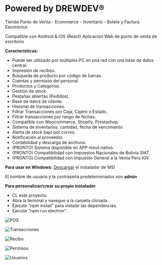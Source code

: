 # Powered by DREWDEV®
Tienda Punto de Venta - Ecommerce - Inventario - Boleta y Factura Electrónica

Compatible con Android & iOS (React)
Aplicación Web de punto de venta de escritorio
 
  **Características:**

- Puede ser utilizado por múltiples PC en una red con una base de datos central.
- Impresión de recibos.
- Búsqueda de producto por código de barras.
- Cuentas y permisos del personal.
- Productos y Categorías.
- Gestión de stock.
- Pestañas abiertas (Pedidos).
- Base de datos de cliente.
- Historial de transacciones.
- Filtrar Transacciones por Caja, Cajero o Estado.
- Filtrar transacciones por rango de fechas.
- Compatible con Woocommerce, Shopify, Prestashop.
- Sistema de inventarios, cantidad, fecha de vencimiento.
- Alerta de stock bajo por correo.
- Notificación al proveedor.
- Contabilidad y descarga de archivos.
- (PRONTO) Sistema disponible en APP móvil nativo.
- (PRONTO) Compatibilidad con Impuestos Nacionales de Bolivia SIAT.
- (PRONTO) Compatibilidad con Impuesto General a la Venta Perú IGV.

 **Para usar en Windows:**
 [Descargar](http://google.com) el instalador de MSI

El nombre de usuario y la contraseña predeterminados son **admin**

**Para personalizar/crear su propio instalador**

- CL este proyecto.
- Abra la terminal y navegue a la carpeta clonada.
- Ejecute "npm install" para instalar las dependencias.
- Ejecute "npm run electron".

![POS](https://github.com/apisperu/pos-electron/blob/master/screenshots/pos.jpg)

![Transacciones](https://github.com/apisperu/pos-electron/blob/master/screenshots/transactions.jpg)

![Recibo](https://github.com/apisperu/pos-electron/blob/master/screenshots/receipt.jpg)

![Permisos](https://github.com/apisperu/pos-electron/blob/master/screenshots/permissions.jpg)

![Usuarios](https://github.com/apisperu/pos-electron/blob/master/screenshots/users.jpg)
